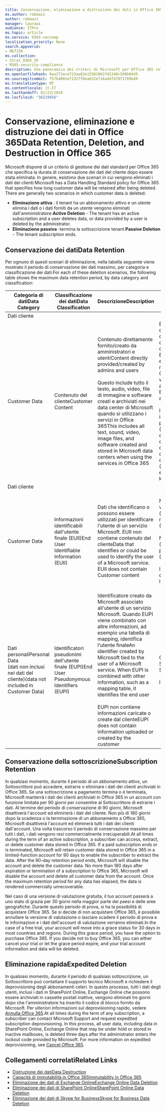 ```yaml
---
title: Conservazione, eliminazione e distruzione dei dati in Office 365
ms.author: robmazz
author: robmazz
manager: laurawi
audience: ITPro
ms.topic: article
ms.service: O365-seccomp
localization_priority: None
search.appverid:
- MET150
ms.collection:
- Strat_O365_IP
- M365-security-compliance
description: Una panoramica dei criteri di Microsoft per Office 365 relativamente alla conservazione, all'eliminazione e alla distruzione dei dati.
ms.openlocfilehash: 6aa272ece723aa83e15581062fd2348c508b04d5
ms.sourcegitcommit: f57b4001ef1327f0ea622e716a4d7d78f1769b49
ms.translationtype: MT
ms.contentlocale: it-IT
ms.lasthandoff: 02/23/2019
ms.locfileid: "30219956"
---
```

# <a name="data-retention-deletion-and-destruction-in-office-365"></a><span data-ttu-id="03bab-103">Conservazione, eliminazione e distruzione dei dati in Office 365</span><span class="sxs-lookup"><span data-stu-id="03bab-103">Data Retention, Deletion, and Destruction in Office 365</span></span>

<span data-ttu-id="03bab-p101">Microsoft dispone di un criterio di gestione dei dati standard per Office 365 che specifica la durata di conservazione dei dati del cliente dopo essere stata eliminata. In genere, esistono due scenari in cui vengono eliminati i dati dei clienti:</span><span class="sxs-lookup"><span data-stu-id="03bab-p101">Microsoft has a Data Handling Standard policy for Office 365 that specifies how long customer data will be retained after being deleted. There are generally two scenarios in which customer data is deleted:</span></span>

- <span data-ttu-id="03bab-106">**Eliminazione attiva** : il tenant ha un abbonamento attivo e un utente elimina i dati o i dati forniti da un utente vengono eliminati dall'amministratore.</span><span class="sxs-lookup"><span data-stu-id="03bab-106">**Active Deletion** - The tenant has an active subscription and a user deletes data, or data provided by a user is deleted by the administrator.</span></span>
- <span data-ttu-id="03bab-107">**Eliminazione passiva** -termina la sottoscrizione tenant.</span><span class="sxs-lookup"><span data-stu-id="03bab-107">**Passive Deletion** - The tenant subscription ends.</span></span>

## <a name="data-retention"></a><span data-ttu-id="03bab-108">Conservazione dei dati</span><span class="sxs-lookup"><span data-stu-id="03bab-108">Data Retention</span></span>

<span data-ttu-id="03bab-109">Per ognuno di questi scenari di eliminazione, nella tabella seguente viene mostrato il periodo di conservazione dei dati massimo, per categoria e classificazione dei dati:</span><span class="sxs-lookup"><span data-stu-id="03bab-109">For each of these deletion scenarios, the following table shows the maximum data retention period, by data category and classification:</span></span>

| <span data-ttu-id="03bab-110">Categoria di dati</span><span class="sxs-lookup"><span data-stu-id="03bab-110">Data Category</span></span> | <span data-ttu-id="03bab-111">Classificazione dei dati</span><span class="sxs-lookup"><span data-stu-id="03bab-111">Data Classification</span></span> | <span data-ttu-id="03bab-112">Descrizione</span><span class="sxs-lookup"><span data-stu-id="03bab-112">Description</span></span> | <span data-ttu-id="03bab-113">Esempi</span><span class="sxs-lookup"><span data-stu-id="03bab-113">Examples</span></span> | <span data-ttu-id="03bab-114">Periodo di conservazione</span><span class="sxs-lookup"><span data-stu-id="03bab-114">Retention Period</span></span> |
|-----------------|-----------------|-----------------|----------------------------------|-------------------------------|
| <span data-ttu-id="03bab-115">Dati cliente
</span><span class="sxs-lookup"><span data-stu-id="03bab-115">Customer Data</span></span> | <span data-ttu-id="03bab-116">Contenuto del cliente</span><span class="sxs-lookup"><span data-stu-id="03bab-116">Customer Content</span></span>| <span data-ttu-id="03bab-117">Contenuto direttamente fornito/creato da amministratori e utenti</span><span class="sxs-lookup"><span data-stu-id="03bab-117">Content directly provided/created by admins and users</span></span> <br><br> <span data-ttu-id="03bab-118">Questo include tutto il testo, audio, video, file di immagine e software creati e archiviati nei data center di Microsoft quando si utilizzano i servizi in Office 365</span><span class="sxs-lookup"><span data-stu-id="03bab-118">This includes all text, sound, video, image files, and software created and stored in Microsoft data centers when using the services in Office 365</span></span> | <span data-ttu-id="03bab-119">Esempi delle applicazioni di Office 365 più comunemente utilizzate che consentono agli utenti di creare dati tra cui Word, Excel, PowerPoint, Outlook e OneNote</span><span class="sxs-lookup"><span data-stu-id="03bab-119">Examples of the most commonly used Office 365 applications which allow users to author data include Word, Excel, PowerPoint, Outlook and OneNote</span></span> <br><br> <span data-ttu-id="03bab-120">Il contenuto del cliente include anche i segreti di proprietà dei clienti/forniti (password, certificati, chiavi di crittografia, chiavi di archiviazione)</span><span class="sxs-lookup"><span data-stu-id="03bab-120">Customer content also includes customer-owned/provided secrets (passwords, certificates, encryption keys, storage keys)</span></span> | <span data-ttu-id="03bab-121">**Scenario di eliminazione attiva:** al massimo 30 giorni</span><span class="sxs-lookup"><span data-stu-id="03bab-121">**Active Deletion Scenario:** at most 30 days</span></span> <br><br> <span data-ttu-id="03bab-122">**Scenario di eliminazione passiva:** al massimo 180 giorni</span><span class="sxs-lookup"><span data-stu-id="03bab-122">**Passive Deletion Scenario:** at most 180 days</span></span> |
| <span data-ttu-id="03bab-123">Dati cliente
</span><span class="sxs-lookup"><span data-stu-id="03bab-123">Customer Data</span></span> | <span data-ttu-id="03bab-124">Informazioni identificabili dall'utente finale (EUII)</span><span class="sxs-lookup"><span data-stu-id="03bab-124">End User Identifiable Information (EUII)</span></span> | <span data-ttu-id="03bab-p102">Dati che identificano o possono essere utilizzati per identificare l'utente di un servizio Microsoft. EUII non contiene contenuto del cliente</span><span class="sxs-lookup"><span data-stu-id="03bab-p102">Data that identifies or could be used to identify the user of a Microsoft service. EUII does not contain Customer content</span></span> | <span data-ttu-id="03bab-127">Nome utente o nome visualizzato (dominio\nomeutente)</span><span class="sxs-lookup"><span data-stu-id="03bab-127">User name or display name (DOMAIN\UserName)</span></span> <br><br> <span data-ttu-id="03bab-128">Nome dell'entità utente (nome @ dominio)</span><span class="sxs-lookup"><span data-stu-id="03bab-128">User principal name (name@domain)</span></span> <br><br>  <span data-ttu-id="03bab-129">Indirizzi IP specifici dell'utente</span><span class="sxs-lookup"><span data-stu-id="03bab-129">User-specific IP addresses</span></span> | <span data-ttu-id="03bab-130">**Scenario di eliminazione attiva:** al massimo 180 giorni (solo un'azione di amministratore tenant)</span><span class="sxs-lookup"><span data-stu-id="03bab-130">**Active Deletion Scenario:** at most 180 days (only a tenant administrator action)</span></span> <br><br> <span data-ttu-id="03bab-131">**Scenario di eliminazione passiva:** al massimo 180 giorni</span><span class="sxs-lookup"><span data-stu-id="03bab-131">**Passive Deletion Scenario:** at most 180 days</span></span> |
| <span data-ttu-id="03bab-132">Dati personali</span><span class="sxs-lookup"><span data-stu-id="03bab-132">Personal Data</span></span> <br> <span data-ttu-id="03bab-133">(dati non inclusi nei dati del cliente)</span><span class="sxs-lookup"><span data-stu-id="03bab-133">(data not included in Customer Data)</span></span> | <span data-ttu-id="03bab-134">Identificatori pseudonimi dell'utente finale (EUPI)</span><span class="sxs-lookup"><span data-stu-id="03bab-134">End User Pseudonymous Identifiers (EUPI)</span></span> | <span data-ttu-id="03bab-p103">Identificatore creato da Microsoft associato all'utente di un servizio Microsoft. Quando EUPI viene combinato con altre informazioni, ad esempio una tabella di mapping, identifica l'utente finale</span><span class="sxs-lookup"><span data-stu-id="03bab-p103">An identifier created by Microsoft tied to the user of a Microsoft service. When EUPI is combined with other information, such as a mapping table, it identifies the end user</span></span> <br><br> <span data-ttu-id="03bab-137">EUPI non contiene informazioni caricate o create dal cliente</span><span class="sxs-lookup"><span data-stu-id="03bab-137">EUPI does not contain information uploaded or created by the customer</span></span> | <span data-ttu-id="03bab-138">GUID utente, PUID o SID</span><span class="sxs-lookup"><span data-stu-id="03bab-138">User GUIDs, PUIDs, or SIDs</span></span> <br><br> <span data-ttu-id="03bab-139">ID di sessione</span><span class="sxs-lookup"><span data-stu-id="03bab-139">Session IDs</span></span> | <span data-ttu-id="03bab-140">**Scenario di eliminazione attiva:** al massimo 30 giorni</span><span class="sxs-lookup"><span data-stu-id="03bab-140">**Active Deletion Scenario:** at most 30 days</span></span> <br><br> <span data-ttu-id="03bab-141">**Scenario di eliminazione passiva:** al massimo 180 giorni</span><span class="sxs-lookup"><span data-stu-id="03bab-141">**Passive Deletion Scenario:** at most 180 days</span></span> |

## <a name="subscription-retention"></a><span data-ttu-id="03bab-142">Conservazione della sottoscrizione</span><span class="sxs-lookup"><span data-stu-id="03bab-142">Subscription Retention</span></span>

<span data-ttu-id="03bab-p104">In qualsiasi momento, durante il periodo di un abbonamento attivo, un Sottoscrittore può accedere, estrarre o eliminare i dati dei clienti archiviati in Office 365. Se una sottoscrizione a pagamento termina o è terminata, Microsoft manterrà i dati dei clienti archiviati in Office 365 in un account con funzione limitata per 90 giorni per consentire al Sottoscrittore di estrarre i dati. Al termine del periodo di conservazione di 90 giorni, Microsoft disattiverà l'account ed eliminerà i dati del cliente. Non più di 180 giorni dopo la scadenza o la terminazione di un abbonamento a Office 365, Microsoft disattiverà l'account ed eliminerà tutti i dati dei clienti dall'account. Una volta trascorso il periodo di conservazione massimo per tutti i dati, i dati vengono resi commercialmente irrecuperabili.</span><span class="sxs-lookup"><span data-stu-id="03bab-p104">At all times during the term of an active subscription, a subscriber can access, extract, or delete customer data stored in Office 365. If a paid subscription ends or is terminated, Microsoft will retain customer data stored in Office 365 in a limited-function account for 90 days to enable the subscriber to extract the data. After the 90-day retention period ends, Microsoft will disable the account and delete the customer data. No more than 180 days after expiration or termination of a subscription to Office 365, Microsoft will disable the account and delete all customer data from the account. Once the maximum retention period for any data has elapsed, the data is rendered commercially unrecoverable.</span></span>

<span data-ttu-id="03bab-p105">Nel caso di una versione di valutazione gratuita, il tuo account passerà a uno stato di grazia per 30 giorni nella maggior parte dei paesi e delle aree geografiche. Durante questo periodo di prova, si ha la possibilità di acquistare Office 365. Se si decide di non acquistare Office 365, è possibile annullare la versione di valutazione o lasciare scadere il periodo di prova e le informazioni e i dati dell'account di valutazione verranno eliminati.</span><span class="sxs-lookup"><span data-stu-id="03bab-p105">In the case of a free trial, your account will move into a grace status for 30 days in most countries and regions. During this grace period, you have the option to purchase Office 365. If you decide not to buy Office 365, you can either cancel your trial or let the grace period expire, and your trial account information and data will be deleted.</span></span>

## <a name="expedited-deletion"></a><span data-ttu-id="03bab-151">Eliminazione rapida</span><span class="sxs-lookup"><span data-stu-id="03bab-151">Expedited Deletion</span></span>
<span data-ttu-id="03bab-p106">In qualsiasi momento, durante il periodo di qualsiasi sottoscrizione, un Sottoscrittore può contattare il supporto tecnico Microsoft e richiedere il deprovisioning degli abbonamenti celeri. In questo processo, tutti i dati degli utenti, inclusi i dati in SharePoint Online, Exchange Online che possono essere archiviati in cassette postali inattive, vengono eliminati tre giorni dopo che l'amministratore ha inserito il codice di blocco fornito da Microsoft. Per ulteriori informazioni sul deprovisioning rapido, vedere [Annulla Office 365](https://support.office.com/article/Cancel-Office-365-for-business-b1bc0bef-4608-4601-813a-cdd9f746709a).</span><span class="sxs-lookup"><span data-stu-id="03bab-p106">At all times during the term of any subscription, a subscriber can contact Microsoft Support and request expedited subscription deprovisioning. In this process, all user data, including data in SharePoint Online, Exchange Online that may be under hold or stored in inactive mailboxes, is deleted three days after the administrator enters the lockout code provided by Microsoft. For more information on expedited deprovisioning, see [Cancel Office 365](https://support.office.com/article/Cancel-Office-365-for-business-b1bc0bef-4608-4601-813a-cdd9f746709a).</span></span>

## <a name="related-links"></a><span data-ttu-id="03bab-155">Collegamenti correlati</span><span class="sxs-lookup"><span data-stu-id="03bab-155">Related Links</span></span>
- [<span data-ttu-id="03bab-156">Distruzione dei dati</span><span class="sxs-lookup"><span data-stu-id="03bab-156">Data Destruction</span></span>](office-365-data-destruction.md)
- [<span data-ttu-id="03bab-157">Capacità di immutabilità in Office 365</span><span class="sxs-lookup"><span data-stu-id="03bab-157">Immutability in Office 365</span></span>](office-365-data-immutability.md)
- [<span data-ttu-id="03bab-158">Eliminazione dei dati di Exchange Online</span><span class="sxs-lookup"><span data-stu-id="03bab-158">Exchange Online Data Deletion</span></span>](office-365-exchange-online-data-deletion.md)
- [<span data-ttu-id="03bab-159">Eliminazione dei dati di SharePoint Online</span><span class="sxs-lookup"><span data-stu-id="03bab-159">SharePoint Online Data Deletion</span></span>](office-365-sharepoint-online-data-deletion.md)
- [<span data-ttu-id="03bab-160">Eliminazione dei dati di Skype for Business</span><span class="sxs-lookup"><span data-stu-id="03bab-160">Skype for Business Data Deletion</span></span>](office-365-skype-data-deletion.md)